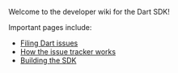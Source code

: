 Welcome to the developer wiki for the Dart SDK!

Important pages include:

* [Filing Dart issues](https://github.com/dart-lang/sdk/wiki/Filing-Dart-issues)
* [How the issue tracker works](https://github.com/dart-lang/sdk/wiki/How-the-issue-tracker-works)
* [Building the SDK](https://github.com/dart-lang/sdk/wiki/Building)
